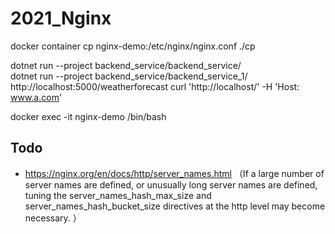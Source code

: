 # 2021_Nginx

docker container cp nginx-demo:/etc/nginx/nginx.conf ./cp

dotnet run --project backend_service/backend_service/ \
dotnet run --project backend_service/backend_service_1/
http://localhost:5000/weatherforecast
curl 'http://localhost/' -H 'Host: www.a.com' 

docker exec -it nginx-demo /bin/bash

## Todo
- https://nginx.org/en/docs/http/server_names.html （If a large number of server names are defined, or unusually long server names are defined, tuning the server_names_hash_max_size and server_names_hash_bucket_size directives at the http level may become necessary. ）